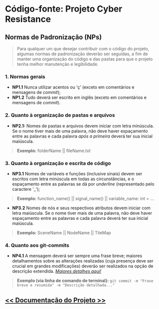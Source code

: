 [sphinx_cyber_resistance]: https://github.com/JSangaleti/Sphinx_Cyber_Resistance

# Código-fonte: Projeto Cyber Resistance

## Normas de Padronização (NPs)

> Para qualquer um que desejar contribuir com o código do projeto, algumas normas de padronização deverão ser seguidas, a fim de manter uma organização do código e das pastas para que o projeto tenha melhor manutenção e legibilidade.

### 1. Normas gerais

- **NP1.1** Nunca utilizar acentos ou 'ç' (exceto em comentários e mensagens de *commit*);
- **NP1.2** Tudo deverá ser escrito em inglês (exceto em comentários e mensagens de *commit*).

### 2. Quanto à organização de pastas e arquivos

- **NP2.1:** Nomes de pastas e arquivos devem iniciar com letra minúscula. Se o nome tiver mais de uma palavra, não deve haver espaçamento entre as palavras e cada palavra *após a primeira* deverá ter sua inicial maiúscula.
> **Exemplo:** folderName || fileName.txt

### 3. Quanto à organização e escrita de código

- **NP3.1** Nomes de variáveis e funções (inclusive sinais) devem ser escritos com letra minúscula em todas as circunstâncias, e o espaçamento entre as palavras se dá por *underline* (representado pelo caractere \'_\');
> **Exemplo:** function_name() || signal_name() || variable_name: int = ...

- **NP3.2** Nomes de nós e seus respectivos atributos devem iniciar com letra maiúscula. Se o nome tiver mais de uma palavra, não deve haver espaçamento entre as palavras e cada palavra deverá ter sua inicial maiúscula.
> **Exemplo:** SceneName || NodeName || TileMap

### 4. Quanto aos git-commits

- **NP4.1** A mensagem deverá ser sempre uma frase breve; maiores detalhamentos sobre as alterações realizadas (cuja presença deve ser crucial em grandes modificações) deverão ser realizados na opção de descrição extendida. *[Maiores detalhes aqui!](https://www.freecodecamp.org/news/writing-good-commit-messages-a-practical-guide/)*
> **Exemplo (via linha de comando de terminal):** `git commit -m "Frase breve e resumida" -m "Descrição detalhada..."`

## [<< Documentação do Projeto >>][sphinx_cyber_resistance]
